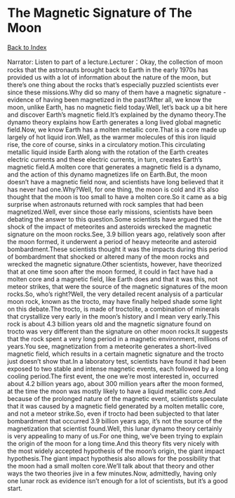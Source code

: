 # The Magnetic Signature of The Moon
[Back to Index](https://github.com/windows10010/tpoExtractor/blog/master/README.md)

Narrator: Listen to part of a lecture.Lecturer：Okay, the collection of moon rocks that the astronauts brought back to Earth in the early 1970s has provided us with a lot of information about the nature of the moon, but there’s one thing about the rocks that’s especially puzzled scientists ever since these missions.Why did so many of them have a magnetic signature - evidence of having been magnetized in the past?After all, we know the moon, unlike Earth, has no magnetic field today.Well, let’s back up a bit here and discover Earth’s magnetic field.It’s explained by the dynamo theory.The dynamo theory explains how Earth generates a long lived global magnetic field.Now, we know Earth has a molten metallic core.That is a core made up largely of hot liquid iron.Well, as the warmer molecules of this iron liquid rise, the core of course, sinks in a circulatory motion.This circulating metallic liquid inside Earth along with the rotation of the Earth creates electric currents and these electric currents, in turn, creates Earth’s magnetic field.A molten core that generates a magnetic field is a dynamo, and the action of this dynamo magnetizes life on Earth.But, the moon doesn’t have a magnetic field now, and scientists have long believed that it has never had one.Why?Well, for one thing, the moon is cold and it’s also thought that the moon is too small to have a molten core.So it came as a big surprise when astronauts returned with rock samples that had been magnetized.Well, ever since those early missions, scientists have been debating the answer to this question.Some scientists have argued that the shock of the impact of meteorites and asteroids wrecked the magnetic signature on the moon rocks.See, 3.9 billion years ago, relatively soon after the moon formed, it underwent a period of heavy meteorite and asteroid bombardment.These scientists thought it was the impacts during this period of bombardment that shocked or altered many of the moon rocks and wrecked the magnetic signature.Other scientists, however, have theorized that at one time soon after the moon formed, it could in fact have had a molten core and a magnetic field, like Earth does and that it was this, not meteor strikes, that were the source of the magnetic signatures of the moon rocks.So, who’s right?Well, the very detailed recent analysis of a particular moon rock, known as the trocto, may have finally helped shade some light on this debate.The trocto, is made of troctolite, a combination of minerals that crystallize very early in the moon’s history and I mean very early.This rock is about 4.3 billion years old and the magnetic signature found on trocto was very different than the signature on other moon rocks.It suggests that the rock spent a very long period in a magnetic environment, millions of years.You see, magnetization from a meteorite generates a short-lived magnetic field, which results in a certain magnetic signature and the trocto just doesn’t show that.In a laboratory test, scientists have found it had been exposed to two stable and intense magnetic events, each followed by a long cooling period.The first event, the one we’re most interested in, occurred about 4.2 billion years ago, about 300 million years after the moon formed, at the time the moon was mostly likely to have a liquid metallic core.And because of the prolonged nature of the magnetic event, scientists speculate that it was caused by a magnetic field generated by a molten metallic core, and not a meteor strike.So, even if trocto had been subjected to that later bombardment that occurred 3.9 billion years ago, it’s not the source of the magnetization that scientist found.Well, this lunar dynamo theory certainly is very appealing to many of us.For one thing, we’ve been trying to explain the origin of the moon for a long time.And this theory fits very nicely with the most widely accepted hypothesis of the moon’s origin, the giant impact hypothesis.The giant impact hypothesis also allows for the possibility that the moon had a small molten core.We’ll talk about that theory and other ways the two theories jive in a few minutes.Now, admittedly, having only one lunar rock as evidence isn’t enough for a lot of scientists, but it’s a good start.